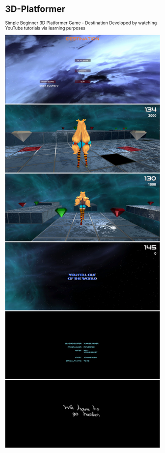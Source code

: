 # 3D-Platformer
Simple Beginner 3D Platformer Game - Destination
Developed by watching YouTube tutorials via learning purposes

![img alt](https://github.com/PowerFish1/3D-Platformer/blob/main/Images/main-menu.png)
![img alt](https://github.com/PowerFish1/3D-Platformer/blob/main/Images/in-game1.png)
![img alt](https://github.com/PowerFish1/3D-Platformer/blob/main/Images/in-game2.png)
![img alt](https://github.com/PowerFish1/3D-Platformer/blob/main/Images/death-game.png)
![img alt](https://github.com/PowerFish1/3D-Platformer/blob/main/Images/credits.png)
![img alt](https://github.com/PowerFish1/3D-Platformer/blob/main/Images/splash-screen.png)
